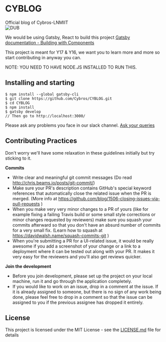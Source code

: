# CYBLOG
Official blog of Cybros-LNMIIT<br>
![DUB](https://img.shields.io/dub/l/vibe-d.svg?style=flat) 

We would be using Gatsby, React to build this project [Gatsby documentation - Building with Components](https://www.gatsbyjs.org/docs/building-with-components/)

This project is meant for Y17 & Y16, we want you to learn more and more so start contributing in anyway you can.

NOTE: YOU NEED TO HAVE NODE.JS INSTALLED TO RUN THIS.

## Installing and starting
```
$ npm install --global gatsby-cli
$ git clone https://github.com/Cybros/CYBLOG.git
$ cd CYBLOG
$ npm install
$ gatsby develop
// Then go to http://localhost:3000/ 
```
Please ask any problems you face in our slack channel.
[Ask your queries](https://join.slack.com/t/cybros-lnmiit/shared_invite/enQtMzEyMjQ0OTg0NjQ1LTUwN2I0YmI5NzRmMjMwNWM2YjQ0NjI3NWMzZTdhODRlYzU2N2RjNGI3NjA0ZmFhMTgxZjkxODY4YTY4NzRjMWM)

## Contributing Practices

Don't worry we'll have some relaxation in these guidelines initially but try sticking to it.

**Commits**

* Write clear and meaningful git commit messages (Do read http://chris.beams.io/posts/git-commit/)
* Make sure your PR's description contains GitHub's special keyword references that automatically close the related issue when the PR is merged. (More info at https://github.com/blog/1506-closing-issues-via-pull-requests )
* When you make very very minor changes to a PR of yours (like for example fixing a failing Travis build or some small style corrections or minor changes requested by reviewers) make sure you squash your commits afterward so that you don't have an absurd number of commits for a very small fix. (Learn how to squash at https://davidwalsh.name/squash-commits-git )
* When you're submitting a PR for a UI-related issue, it would be really awesome if you add a screenshot of your change or a link to a deployment where it can be tested out along with your PR. It makes it very easy for the reviewers and you'll also get reviews quicker.


**Join the development**

* Before you join development, please set up the project on your local machine, run it and go through the application completely.
* If you would like to work on an issue, drop in a comment at the issue. If it is already assigned to someone, but there is no sign of any work being done, please feel free to drop in a comment so that the issue can be assigned to you if the previous assignee has dropped it entirely.


## License

This project is licensed under the MIT License - see the [LICENSE.md](LICENSE.md) file for details
